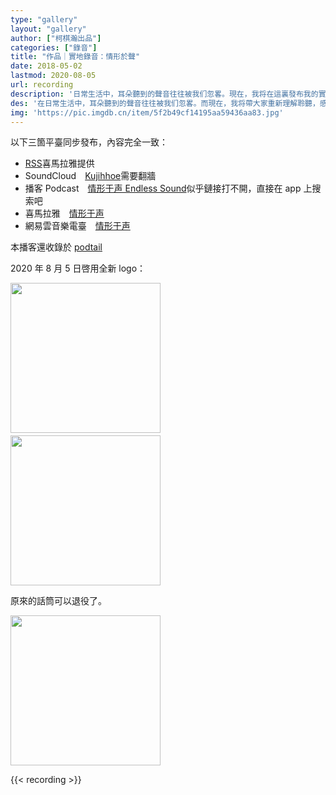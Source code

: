 ```yaml
---
type: "gallery"
layout: "gallery"
author: ["柯棋瀚出品"]
categories: ["錄音"]
title: "作品｜實地錄音：情形於聲"
date: 2018-05-02
lastmod: 2020-08-05
url: recording
description: '日常生活中，耳朵聽到的聲音往往被我们忽畧。現在，我将在這裏發布我的實地錄音，帶領你重新理解聆聽，感受聲音的強大表現力。請在安静的地方戴著耳機聽。<br>In daily life, the sound heard by the ear is often overlooked by us. Now, I will post my field recording here, trying to lead everyone re-understand listening, and feel the expressive power of the sound. Please wear headphones in a quiet place when listening.'
des: '在日常生活中，耳朵聽到的聲音往往被我们忽畧。而現在，我将帶大家重新理解聆聽，感受聲音的彊大表現力。'
img: 'https://pic.imgdb.cn/item/5f2b49cf14195aa59436aa83.jpg'
---
```


<div class="vertical-false">

以下三箇平臺同步發布，內容完全一致：

- [RSS](http://www.ximalaya.com/album/30113938.xml)<n>喜馬拉雅提供</n>
- SoundCloud　[Kujihhoe](https://soundcloud.com/kujihhoe)<n>需要翻牆</n>
- 播客 Podcast　<a href="https://podcasts.apple.com/hk/podcast/%E6%83%85%E5%BD%A2%E4%BA%8E%E5%A3%B0-endless-sound/id1483568121" target="\_blank">情形于声 Endless Sound</a><n>似乎鏈接打不開，直接在 app 上搜索吧</n>
- 喜馬拉雅　<a href="https://www.ximalaya.com/renwen/30113938/" target="\_blank">情形于声</a>
- 網易雲音樂電臺　<a href="http://music.163.com/#/radio/527105637?userid=275990862" target="\_blank">情形于声</a>

本播客還收錄於 [podtail](https://podtail.com/podcast/--endless-sound/)

2020 年 8 月 5 日啓用全新 logo：

<img src="https://pic.imgdb.cn/item/5f2b49cf14195aa59436aa85.jpg" width="240">
　　<img src="https://pic.imgdb.cn/item/5f2a7c7514195aa594e5cbbc.jpg" width="240">

原來的話筒可以退役了。

<img src="https://pic.imgdb.cn/item/5f29736f14195aa594836cfe.jpg" width="240">

</div>

{{< recording >}}